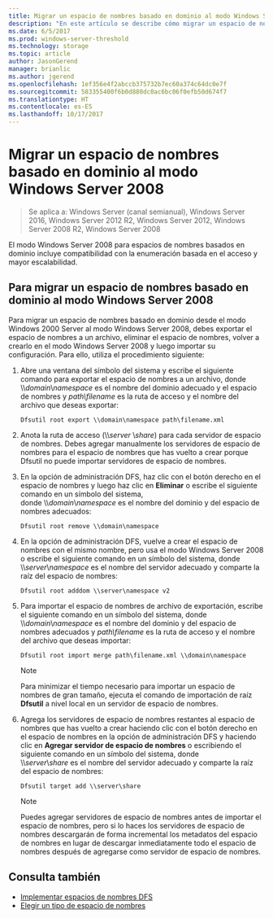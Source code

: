 ```yaml
---
title: Migrar un espacio de nombres basado en dominio al modo Windows Server 2008
description: "En este artículo se describe cómo migrar un espacio de nombres basado en dominio al modo Windows Server 2008"
ms.date: 6/5/2017
ms.prod: windows-server-threshold
ms.technology: storage
ms.topic: article
author: JasonGerend
manager: brianlic
ms.author: jgerend
ms.openlocfilehash: 1ef356e4f2abccb375732b7ec60a374c64dc0e7f
ms.sourcegitcommit: 583355400f6b0d880dc0ac6bc06f0efb50d674f7
ms.translationtype: HT
ms.contentlocale: es-ES
ms.lasthandoff: 10/17/2017
---
```

# <a name="migrate-a-domain-based-namespace-to-windows-server-2008-mode"></a>Migrar un espacio de nombres basado en dominio al modo Windows Server 2008

> Se aplica a: Windows Server (canal semianual), Windows Server 2016, Windows Server 2012 R2, Windows Server 2012, Windows Server 2008 R2, Windows Server 2008

El modo Windows Server 2008 para espacios de nombres basados en dominio incluye compatibilidad con la enumeración basada en el acceso y mayor escalabilidad.

## <a name="to-migrate-a-domain-based-namespace-to-windows-server-2008-mode"></a>Para migrar un espacio de nombres basado en dominio al modo Windows Server 2008

Para migrar un espacio de nombres basado en dominio desde el modo Windows 2000 Server al modo Windows Server 2008, debes exportar el espacio de nombres a un archivo, eliminar el espacio de nombres, volver a crearlo en el modo Windows Server 2008 y luego importar su configuración. Para ello, utiliza el procedimiento siguiente:

1.  Abre una ventana del símbolo del sistema y escribe el siguiente comando para exportar el espacio de nombres a un archivo, donde \\\\*domain*\\*namespace* es el nombre del dominio adecuado y el espacio de nombres y *path\\filename* es la ruta de acceso y el nombre del archivo que deseas exportar:
     ```
     Dfsutil root export \\domain\namespace path\filename.xml 
     ```
2.  Anota la ruta de acceso (\\\\*server* \\*share*) para cada servidor de espacio de nombres. Debes agregar manualmente los servidores de espacio de nombres para el espacio de nombres que has vuelto a crear porque Dfsutil no puede importar servidores de espacio de nombres.
3.  En la opción de administración DFS, haz clic con el botón derecho en el espacio de nombres y luego haz clic en **Eliminar** o escribe el siguiente comando en un símbolo del sistema, <br /> donde \\\\*domain*\\*namespace* es el nombre del dominio y del espacio de nombres adecuados:
     ```
     Dfsutil root remove \\domain\namespace
     ```
4.  En la opción de administración DFS, vuelve a crear el espacio de nombres con el mismo nombre, pero usa el modo Windows Server 2008 o escribe el siguiente comando en un símbolo del sistema, donde <br /> \\\\*server*\\*namespace* es el nombre del servidor adecuado y comparte la raíz del espacio de nombres:
     ```
     Dfsutil root adddom \\server\namespace v2
     ```
5.  Para importar el espacio de nombres de archivo de exportación, escribe el siguiente comando en un símbolo del sistema, donde <br /> \\\\*domain*\\*namespace* es el nombre del dominio y del espacio de nombres adecuados y *path\\filename* es la ruta de acceso y el nombre del archivo que deseas importar:
     ```
     Dfsutil root import merge path\filename.xml \\domain\namespace
     ```

    > [!NOTE]
    > Para minimizar el tiempo necesario para importar un espacio de nombres de gran tamaño, ejecuta el comando de importación de raíz **Dfsutil** a nivel local en un servidor de espacio de nombres.
6.  Agrega los servidores de espacio de nombres restantes al espacio de nombres que has vuelto a crear haciendo clic con el botón derecho en el espacio de nombres en la opción de administración DFS y haciendo clic en **Agregar servidor de espacio de nombres** o escribiendo el siguiente comando en un símbolo del sistema, donde <br /> \\\\*server*\\*share* es el nombre del servidor adecuado y comparte la raíz del espacio de nombres:
     ```
     Dfsutil target add \\server\share 
     ```

    > [!NOTE]
    > Puedes agregar servidores de espacio de nombres antes de importar el espacio de nombres, pero si lo haces los servidores de espacio de nombres descargarán de forma incremental los metadatos del espacio de nombres en lugar de descargar inmediatamente todo el espacio de nombres después de agregarse como servidor de espacio de nombres.

## <a name="see-also"></a>Consulta también
-   [Implementar espacios de nombres DFS](deploying-dfs-namespaces.md)
-   [Elegir un tipo de espacio de nombres](choose-a-namespace-type.md)